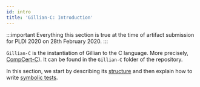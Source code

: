 ```yaml
---
id: intro
title: 'Gillian-C: Introduction'
---
```


<!-- prettier-ignore-start -->
:::important
Everything this section is true at the time of artifact submission for PLDI 2020 on 28th February 2020.
:::
<!-- prettier-ignore-end -->

`Gillian-C` is the instantiation of Gillian to the C language. More precisely, [CompCert-C](http://compcert.inria.fr/)). It can be found in the `Gillian-C` folder of the repository.

In this section, we start by describing its [structure](structure) and then explain how to write [symbolic tests](cstest).
